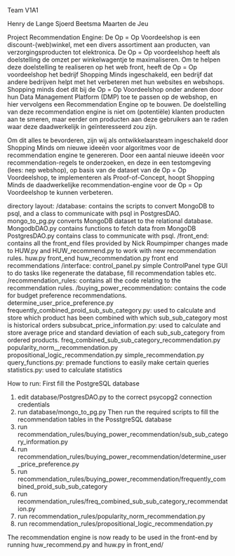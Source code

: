 Team V1A1

Henry de Lange
Sjoerd Beetsma
Maarten de Jeu

Project Recommendation Engine:
De Op = Op Voordeelshop is een discount-(web)winkel, met een divers assortiment aan producten, van verzorgingsproducten tot elektronica. De Op = Op voordeelshop heeft als doelstelling de omzet per winkelwagentje te maximaliseren. Om te helpen deze doelstelling te realiseren op het web front, heeft de Op = Op voordeelshop het bedrijf Shopping Minds ingeschakeld, een bedrijf dat andere bedrijven helpt met het verbeteren met hun websites en webshops. Shopping minds doet dit bij de Op = Op Voordeelshop onder anderen door hun Data Management Platform (DMP) toe te passen op de webshop, en hier vervolgens een Recommendation Engine op te bouwen. De doelstelling van deze recommendation engine is niet om (potentiële) klanten producten aan te smeren, maar eerder om producten aan deze gebruikers aan te raden waar deze daadwerkelijk in geïnteresseerd zou zijn.

Om dit alles te bevorderen, zijn wij als ontwikkelaarsteam ingeschakeld door Shopping Minds om nieuwe ideeën voor algoritmes voor de recommendation engine te genereren. Door een aantal nieuwe ideeën voor recommendation-regels te onderzoeken, en deze in een testomgeving (lees: nep webshop), op basis van de dataset van de Op = Op Voordeelshop, te implementeren als Proof-of-Concept, hoopt Shopping Minds de daadwerkelijke recommendation-engine voor de Op = Op Voordeelshop te kunnen verbeteren.


directory layout:
/database: contains the scripts to convert MongoDB to psql, and a class to communicate with psql in PostgresDAO.
	mongo_to_pg.py converts MongoDB dataset to the relational database.
	MongodbDAO.py  contains functions to fetch data from MongoDB
	PostgresDAO.py contains class to communicate with psql.
/front_end: contains all the front_end files provided by Nick Roumpimper changes made to HUW.py and HUW_recommend.py to work with new recommendation rules.
	huw.py	front_end
	huw_recommendation.py front end recommendations
/interface:
	control_panel.py	simple ControlPanel type GUI to do tasks like regenerate the database, fill recommendation tables etc.
/recommendation_rules: contains all the code relating to the recommendation rules.
	/buying_power_recommendation: contains the code for budget preference recommendations.
		determine_user_price_preference.py
		frequently_combined_proid_sub_sub_category.py: used to calculate and store which product has been combined with which sub_sub_category most is historical orders
		subsubcat_price_information.py: used to calculate and store average price and standard deviation of each sub_sub_category from ordered products.
	freq_combined_sub_sub_category_recommendation.py
	popularity_norm__recommendation.py
	propositional_logic_recommendation.py
	simple_recommendation.py
	query_functions.py: premade functions to easily make certain queries
	statistics.py: used to calculate statistics


How to run:
First fill the PostgreSQL database
1. edit database/PostgresDAO.py to the correct psycopg2 connection credentials
2. run database/mongo_to_pg.py
Then run the required scripts to fill the recommendation tables in the PosstgreSQL database
3. run recommendation_rules/buying_power_recommendation/sub_sub_category_information.py
4. run recommendation_rules/buying_power_recommendation/determine_user_price_preference.py
5. run recommendation_rules/buying_power_recommendation/frequently_combined_proid_sub_sub_category
6. run recommendation_rules/freq_combined_sub_sub_category_recommendation.py
7. run recommendation_rules/popularity_norm_recommendation.py
8. run recommendation_rules/propositional_logic_recommendation.py

The recommendation engine is now ready to be used in the front-end by running huw_recommend.py and huw.py in front_end/

